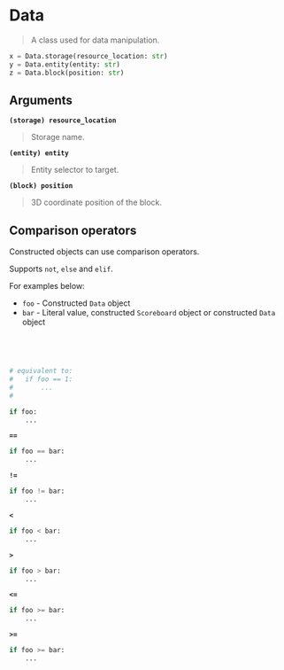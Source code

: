 # Data

> A class used for data manipulation.

```py
x = Data.storage(resource_location: str)
y = Data.entity(entity: str)
z = Data.block(position: str)
```

## Arguments

**`(storage) resource_location`**
> Storage name.

**`(entity) entity`**
> Entity selector to target.

**`(block) position`**
> 3D coordinate position of the block.


## Comparison operators

Constructed objects can use comparison operators.

Supports `not`, `else` and `elif`.

For examples below:
- `foo` - Constructed `Data` object
- `bar` - Literal value, constructed `Scoreboard` object or constructed `Data` object 

<br>

**` `**
```py
# equivalent to:
#   if foo == 1:
#       ... 
#

if foo:
    ...
```

**`==`**
```py
if foo == bar:
    ...
```

**`!=`**
```py
if foo != bar:
    ...
```

**`<`**
```py
if foo < bar:
    ...
```

**`>`**
```py
if foo > bar:
    ...
```

**`<=`**
```py
if foo >= bar:
    ...
```

**`>=`**
```py
if foo >= bar:
    ...
```
